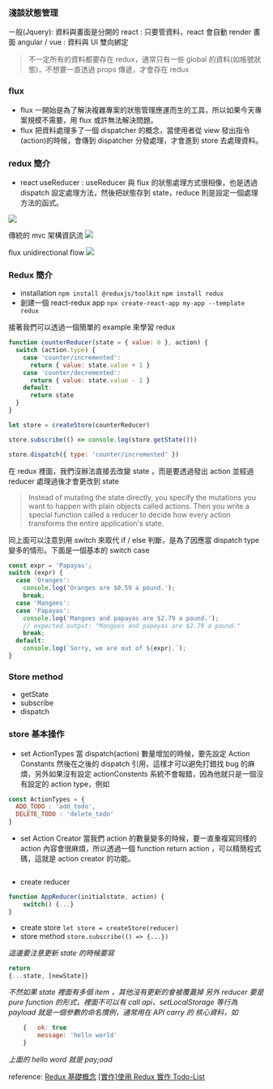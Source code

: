 ### 淺談狀態管理
ㄧ般(Jquery): 資料與畫面是分開的
react : 只要管資料，react 會自動 render 畫面
angular / vue : 資料與 UI 雙向綁定 

> 不一定所有的資料都要存在 redux，通常只有一些 global 的資料(如帳號狀態)，不想要一直透過 props 傳遞，才會存在 redux


### flux
- flux 一開始是為了解決複雜專案的狀態管理應運而生的工具，所以如果今天專案規模不需要，用 flux 或許無法解決問題。
- flux 把資料處理多了一個 dispatcher 的概念，當使用者從 view 發出指令(action)的時候，會傳到 dispatcher 分發處理，才會進到 store 去處理資料。

### redux 簡介
- react useReducer : useReducer 與 flux 的狀態處理方式很相像，也是透過 dispatch 設定處理方法，然後把狀態存到 state，reduce 則是設定一個處理方法的函式。

![](https://static.bookstack.cn/projects/reactjs101-zh-tw/Ch07/images/redux-flowchart.png)

傳統的 mvc 架構資訊流
![](https://miro.medium.com/max/875/1*y80ch5iiHve09zM7SpTlkA.png)

flux unidirectional flow
![](https://miro.medium.com/max/875/1*pgxTL69KXTYjupzGO015Ew.png)


### Redux 簡介
- installation 
``npm install @reduxjs/toolkit``
``npm install redux``
- 創建一個 react-redux app ``npx create-react-app my-app --template redux``

接著我們可以透過一個簡單的 example 來學習 redux
```js
function counterReducer(state = { value: 0 }, action) {
  switch (action.type) {
    case 'counter/incremented':
      return { value: state.value + 1 }
    case 'counter/decremented':
      return { value: state.value - 1 }
    default:
      return state
  }
}

let store = createStore(counterReducer)

store.subscribe(() => console.log(store.getState()))

store.dispatch({ type: 'counter/incremented' })
```
在 redux 裡面，我們沒辦法直接去改變 state ，而是要透過發出 action 並經過 reducer 處理過後才會更改到 state
> Instead of mutating the state directly, you specify the mutations you want to happen with plain objects called actions. Then you write a special function called a reducer to decide how every action transforms the entire application's state.

同上面可以注意到用 switch 來取代 if / else 判斷，是為了因應當 dispatch type 變多的情形。下面是一個基本的 switch case
```js
const expr = 'Papayas';
switch (expr) {
  case 'Oranges':
    console.log('Oranges are $0.59 a pound.');
    break;
  case 'Mangoes':
  case 'Papayas':
    console.log('Mangoes and papayas are $2.79 a pound.');
    // expected output: "Mangoes and papayas are $2.79 a pound."
    break;
  default:
    console.log(`Sorry, we are out of ${expr}.`);
}
```

### Store method
- getState
- subscribe
- dispatch

### store 基本操作
- set ActionTypes
當 dispatch(action) 數量增加的時候，要先設定 Action Constants 然後在之後的 dispatch 引用，這樣才可以避免打錯找 bug 的麻煩，另外如果沒有設定 actionConstents 系統不會報錯，因為他就只是一個沒有設定的 action type，例如
```js
const ActionTypes = {
  ADD_TODO : 'add_todo',
  DELETE_TODO : 'delete_todo'
}
```
- set Action Creator
當我們 action 的數量變多的時候，要一直重複寫同樣的 action 內容會很麻煩，所以透過一個 function return action ，可以精簡程式碼，這就是 action creator 的功能。
```js

```
- create reducer
```js
function AppReducer(initialstate, action) {
	switch() {...}
}
```
- create store
``let store = createStore(reducer)``
- store method
``store.subscribe(() => {...})``

*這邊要注意更新 state 的時候要寫*
```js
return 
{...state, [newState]}
```
*不然如果 state 裡面有多個 item ，其他沒有更新的會被覆蓋掉*
*另外 reducer 要是 pure function 的形式，裡面不可以有 call api、setLocalStorage 等行為*
*payload 就是一個參數的命名慣例，通常用在 API carry 的 核心資料，如*
```js
	{	ok: true
		message: 'hello world'
	}
```
*上面的 hello word 就是 pay;oad*

reference: 
[Redux 基礎概念](https://www.bookstack.cn/read/reactjs101-zh-tw/Ch07-react-redux-introduction.md)
[[實作]使用 Redux 實作 Todo-List](https://medium.com/lion-f2e/實作-使用-redux-實作-todo-list-43fd1d73d4c1)